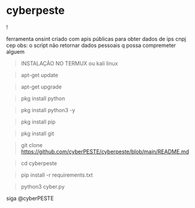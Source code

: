# cyberpeste
!

ferramenta onsint criado com apis públicas para obter dados de ips cnpj cep 
obs: o script não retornar dados pessoais q possa compremeter alguem

> INSTALAÇÃO NO TERMUX ou kali linux

> apt-get update

> apt-get upgrade

> pkg install python

> pkg install python3 -y

> pkg install pip

> pkg install git

> git clone https://github.com/cyberPESTE/cyberpeste/blob/main/README.md

> cd cyberpeste

> pip install -r requirements.txt

> python3 cyber.py

siga @cyberPESTE
